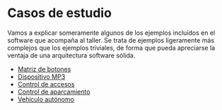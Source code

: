 [//]: # (-*- mode: markdown; coding: utf-8 -*-)
# Casos de estudio

Vamos a explicar someramente algunos de los ejemplos incluídos en el
software que acompaña al taller.  Se trata de ejemplos ligeramente más
complejos que los ejemplos triviales, de forma que pueda apreciarse la
ventaja de una arquitectura software sólida.

* [Matriz de botones](matrix.md)
* [Dispositivo MP3](mp3.md)
* [Control de accesos](ac.md)
* [Control de aparcamiento](parking.md)
* [Vehículo autónomo](auto.md)
